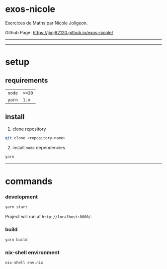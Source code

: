 # exos-nicole

Exercices de Maths par Nicole Joligeon.

Github Page: https://jimj92120.github.io/exos-nicole/

---

---

# setup

## requirements

|        |        |
| ------ | ------ |
| `node` | `>=20` |
| `yarn` | `1.x`  |

## install

1. clone repository

```sh
git clone <repository-name>
```

2. install `node` dependencies

```sh
yarn
```

---

# commands

### development

```sh
yarn start
```

Project will run at `http://localhost:8080/`.

### build

```sh
yarn build
```

### nix-shell environment

```sh
nix-shell env.nix
```
